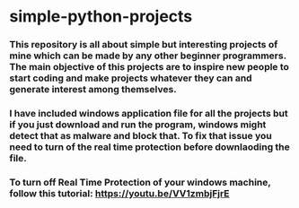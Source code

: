 # simple-python-projects
### This repository is all about simple but interesting projects of mine which can be made by any other beginner programmers. The main objective of this projects are to inspire new people to start coding and make projects whatever they can and generate interest among themselves.

### I have included windows application file for all the projects but if you just download and run the program, windows might detect that as malware and block that. To fix that issue you need to turn of the real time protection before downlaoding the file.
### To turn off Real Time Protection of your windows machine, follow this tutorial: https://youtu.be/VV1zmbjFjrE

